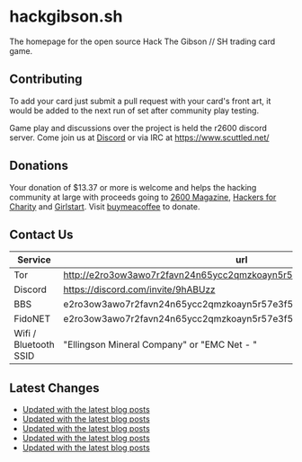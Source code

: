 # hackgibson.sh
The homepage for the open source Hack The Gibson // SH trading card game.


## Contributing

To add your card just submit a pull request with your card's front art, it would be added to the next run of set after community play testing.

Game play and discussions over the project is held the r2600 discord server. Come join us at [Discord](https://discord.com/invite/9hABUzz) or via IRC at https://www.scuttled.net/


## Donations

Your donation of $13.37 or more is welcome and helps the hacking community at large with proceeds going to [2600 Magazine](https://2600.com/), [Hackers for Charity](https://hackersforcharity.org) and [Girlstart](https://girlstart.org).  Visit [buymeacoffee](https://www.buymeacoffee.com/hackgibson.sh) to donate.


## Contact Us

Service | url
-|-
Tor | http://e2ro3ow3awo7r2favn24n65ycc2qmzkoayn5r57e3f56nvjwdcgg32ad.onion
Discord | https://discord.com/invite/9hABUzz
BBS | e2ro3ow3awo7r2favn24n65ycc2qmzkoayn5r57e3f56nvjwdcgg32ad.onion:23
FidoNET | e2ro3ow3awo7r2favn24n65ycc2qmzkoayn5r57e3f56nvjwdcgg32ad.onion:24554
Wifi / Bluetooth SSID | "Ellingson Mineral Company" or "EMC Net - <fidonet address>"

## Latest Changes
<!-- BLOG-POST-LIST:START -->
- [Updated with the latest blog posts](https://github.com/DFW2600/hackgibson.sh/commit/452a08a3e26e9c80d7271cbaadcc21f0035e26d2)
- [Updated with the latest blog posts](https://github.com/DFW2600/hackgibson.sh/commit/d21b069a06c15fc2612beeda3267b1a543955417)
- [Updated with the latest blog posts](https://github.com/DFW2600/hackgibson.sh/commit/bf399a588359ff1b25aa8eaab477e038a6a0e0cd)
- [Updated with the latest blog posts](https://github.com/DFW2600/hackgibson.sh/commit/dc8382640c680fb50c34899c2e764a7bd1aa35cb)
- [Updated with the latest blog posts](https://github.com/DFW2600/hackgibson.sh/commit/fe6901da2090f81525b442e06be46e7e39c2be7e)
<!-- BLOG-POST-LIST:END -->
